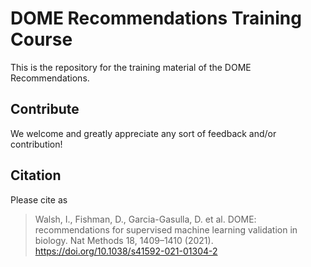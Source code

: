 # DOME Recommendations Training Course

This is the repository for the  training material of the DOME Recommendations.

## Contribute

We welcome and greatly appreciate any sort of feedback and/or contribution!

## Citation

Please cite as

> Walsh, I., Fishman, D., Garcia-Gasulla, D. et al.
> DOME: recommendations for supervised machine learning validation in biology.
> Nat Methods 18, 1409–1410 (2021). https://doi.org/10.1038/s41592-021-01304-2

<!---
# Elixir Training Lesson template

[![DOI](https://zenodo.org/badge/564252010.svg)](https://zenodo.org/badge/latestdoi/564252010)


For instruction on how to use the template, please follow this documentation: 
https://elixir-europe-training.github.io/ELIXIR-TrP-LessonTemplateInstructions-MkDocs/


**Any issues?** Contact Geert van Geest (@GeertvanGeest) 



## If working locally

This website is generated with [MkDocs](https://www.mkdocs.org/), with the theme [Material](https://squidfunk.github.io/mkdocs-material/).

To host it locally, install MkDocs:
```bash
pip install mkdocs
```

and Material with some plugins:
```bash
pip install mkdocs-material
pip install mkdocs-video
pip install mkdocs-bibtex 
pip install neoteroi-mkdocs
```

Clone this repository to your local computer. Then, make the repository your current directory and type:

```bash
mkdocs serve
```

To host it locally.

Check it out with your browser at [http://localhost:8000/](http://localhost:8000/).


## Citation

Please cite as

> Geert van Geest, Elin Kronander, Jose Alejandro Romero Herrera, Nadja Žlender, & Alexia Cardona. (2023). 
> The ELIXIR Training Lesson Template - Developing Training Together (v1.0.0-alpha). Zenodo. 
> https://doi.org/10.5281/zenodo.7913092
-->
